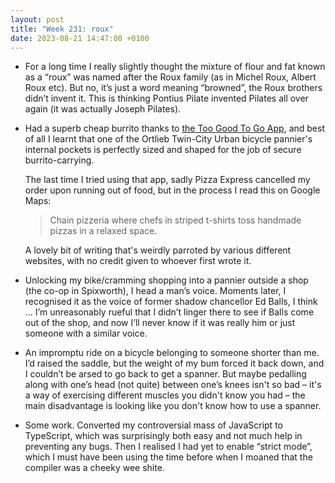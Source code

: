 ```yaml
---
layout: post
title: "Week 231: roux"
date: 2023-08-21 14:47:00 +0100
---
```


- For a long time I really slightly thought the mixture of flour and fat known as a “roux” was named after the Roux family (as in Michel Roux, Albert Roux etc). But no, it’s just a word meaning “browned”, the Roux brothers didn’t invent it. This is thinking Pontius Pilate invented Pilates all over again (it was actually Joseph Pilates).

- Had a superb cheap burrito thanks to [the Too Good To Go App](/2022/04/week-160), and best of all I learnt that one of the Ortlieb Twin-City Urban bicycle pannier's internal pockets is perfectly sized and shaped for the job of secure burrito-carrying.

  The last time I tried using that app, sadly Pizza Express cancelled my order upon running out of food, but in the process I read this on Google Maps:

  > Chain pizzeria where chefs in striped t-shirts toss handmade pizzas in a relaxed space.

  A lovely bit of writing that's weirdly parroted by various different websites, with no credit given to whoever first wrote it.

- Unlocking my bike/cramming shopping into a pannier outside a shop (the co-op in Spixworth), I head a man’s voice. Moments later, I recognised it as the voice of former shadow chancellor Ed Balls, I think … I’m unreasonably rueful that I didn’t linger there to see if Balls come out of the shop, and now I’ll never know if it was really him or just someone with a similar voice.

- An impromptu ride on a bicycle belonging to someone shorter than me. I’d raised the saddle, but the weight of my bum forced it back down, and I couldn’t be arsed to go back to get a spanner. But maybe pedalling along with one’s head (not quite) between one’s knees isn't so bad – it's a way of exercising different muscles you didn't know you had – the main disadvantage is looking like you don't know how to use a spanner.

- Some work. Converted my controversial mass of JavaScript to TypeScript, which was surprisingly both easy and not much help in preventing any bugs. Then I realised I had yet to enable “strict mode”, which I must have been using the time before when I moaned that the compiler was a cheeky wee shite.
